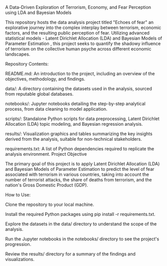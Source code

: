 A Data-Driven Exploration of Terrorism, Economy, and Fear Perception using LDA and Bayesian Models

This repository hosts the data analysis project titled "Echoes of fear" an explorative journey into the complex interplay between terrorism, economic factors, and the resulting public perception of fear. Utilizing advanced statistical models - Latent Dirichlet Allocation (LDA) and Bayesian Models of Parameter Estimation , this project seeks to quantify the shadowy influence of terrorism on the collective human psyche across different economic landscapes.


Repository Contents:

  README.md: An introduction to the project, including an overview of the objectives, methodology, and findings.

  data/: A directory containing the datasets used in the analysis, sourced from reputable global databases.

  notebooks/: Jupyter notebooks detailing the step-by-step analytical process, from data cleaning to model application.

  scripts/: Standalone Python scripts for data preprocessing, Latent Dirichlet Allocation (LDA) topic modeling, and Bayesian regression analysis.

  results/: Visualization graphics and tables summarizing the key insights derived from the analysis, suitable for non-technical stakeholders.

  requirements.txt: A list of Python dependencies required to replicate the analysis environment.
  Project Objective

The primary goal of this project is to apply Latent Dirichlet Allocation (LDA) and Bayesian Models of Parameter Estimation to predict the level of fear associated with terrorism in various countries, taking into account the number of terrorist attacks, the share of deaths from terrorism, and the nation's Gross Domestic Product (GDP).

How to Use:

  Clone the repository to your local machine.

  Install the required Python packages using pip install -r requirements.txt.

  Explore the datasets in the data/ directory to understand the scope of the analysis.

  Run the Jupyter notebooks in the notebooks/ directory to see the project's progression.

  Review the results/ directory for a summary of the findings and visualizations.
